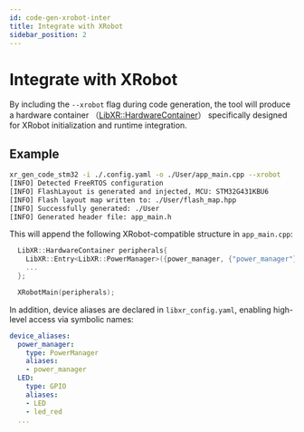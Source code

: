 ```yaml
---
id: code-gen-xrobot-inter
title: Integrate with XRobot
sidebar_position: 2
---
```


# Integrate with XRobot

By including the `--xrobot` flag during code generation, the tool will produce a hardware container （[LibXR::HardwareContainer](https://jiu-xiao.github.io/libxr/class_lib_x_r_1_1_hardware_container.html)） specifically designed for XRobot initialization and runtime integration.

## Example

```bash
xr_gen_code_stm32 -i ./.config.yaml -o ./User/app_main.cpp --xrobot
[INFO] Detected FreeRTOS configuration
[INFO] FlashLayout is generated and injected, MCU: STM32G431KBU6
[INFO] Flash layout map written to: ./User/flash_map.hpp
[INFO] Successfully generated: ./User
[INFO] Generated header file: app_main.h
```

This will append the following XRobot-compatible structure in `app_main.cpp`:

```cpp
  LibXR::HardwareContainer peripherals{
    LibXR::Entry<LibXR::PowerManager>({power_manager, {"power_manager"}}),
    ...
  };

  XRobotMain(peripherals);
```

In addition, device aliases are declared in `libxr_config.yaml`, enabling high-level access via symbolic names:

```yaml
device_aliases:
  power_manager:
    type: PowerManager
    aliases:
    - power_manager
  LED:
    type: GPIO
    aliases:
    - LED
    - led_red
  ...
```
